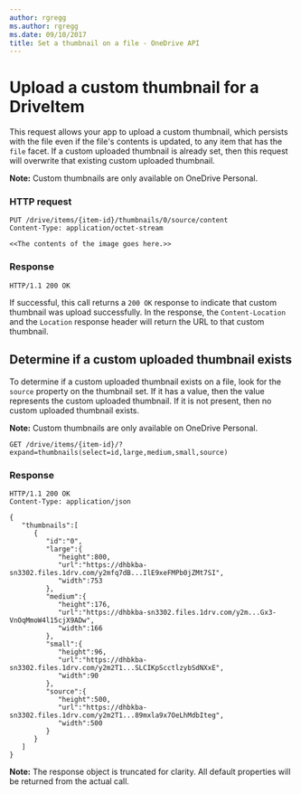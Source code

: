 ```yaml
---
author: rgregg
ms.author: rgregg
ms.date: 09/10/2017
title: Set a thumbnail on a file - OneDrive API
---
```

# Upload a custom thumbnail for a DriveItem



This request allows your app to upload a custom thumbnail, which persists with the file
even if the file's contents is updated, to any item that has the `file` facet.   If a
custom uploaded thumbnail is already set, then this request will overwrite that existing
custom uploaded thumbnail.

**Note:** Custom thumbnails are only available on OneDrive Personal.

### HTTP request

<!-- { "blockType": "request", "name": "add-custom-thumbnail", "scopes": "files.readwrite", "tags": "service.onedrive" } -->
```
PUT /drive/items/{item-id}/thumbnails/0/source/content
Content-Type: application/octet-stream

<<The contents of the image goes here.>>
```

### Response

<!-- { "blockType": "response", "isEmpty": true } -->
```http
HTTP/1.1 200 OK
```

If successful, this call returns a `200 OK` response to indicate that custom thumbnail was
upload successfully. In the response, the `Content-Location` and the `Location` response
header will return the URL to that custom thumbnail.


## Determine if a custom uploaded thumbnail exists

To determine if a custom uploaded thumbnail exists on a file, look for the `source` property
on the thumbnail set. If it has a value, then the value represents the custom uploaded
thumbnail. If it is not present, then no custom uploaded thumbnail exists.

**Note:** Custom thumbnails are only available on OneDrive Personal.

<!-- { "blockType": "request", "name": "get-custom-thumbnail", "scopes": "files.read", "tags": "service.onedrive service.graph" } -->
```
GET /drive/items/{item-id}/?expand=thumbnails(select=id,large,medium,small,source)
```

### Response

<!-- { "blockType": "response", "@odata.type": "microsoft.graph.driveItem", "truncated": true } -->
```http
HTTP/1.1 200 OK
Content-Type: application/json

{
   "thumbnails":[
      {
         "id":"0",
         "large":{
            "height":800,
            "url":"https://dhbkba-sn3302.files.1drv.com/y2mfq7dB...IlE9xeFMPb0jZMt7SI",
            "width":753
         },
         "medium":{
            "height":176,
            "url":"https://dhbkba-sn3302.files.1drv.com/y2m...Gx3-VnOqMmoW4l15cjX9ADw",
            "width":166
         },
         "small":{
            "height":96,
            "url":"https://dhbkba-sn3302.files.1drv.com/y2m2T1...SLCIKpScctlzybSdNXxE",
            "width":90
         },
         "source":{
            "height":500,
            "url":"https://dhbkba-sn3302.files.1drv.com/y2m2T1...89mxla9x7OeLhMdbIteg",
            "width":500
         }
      }
   ]
}
```

**Note:** The response object is truncated for clarity. All default properties
will be returned from the actual call.

<!-- {
  "type": "#page.annotation",
  "suppressions": [
    "Warning: ExampleRequest_drive/items/{var}/thumbnails/0:
      Assuming 0 under microsoft.graph.thumbnailSet is a hard-coded key in the example path. Please fix to be a placeholder."
  ]
} -->
